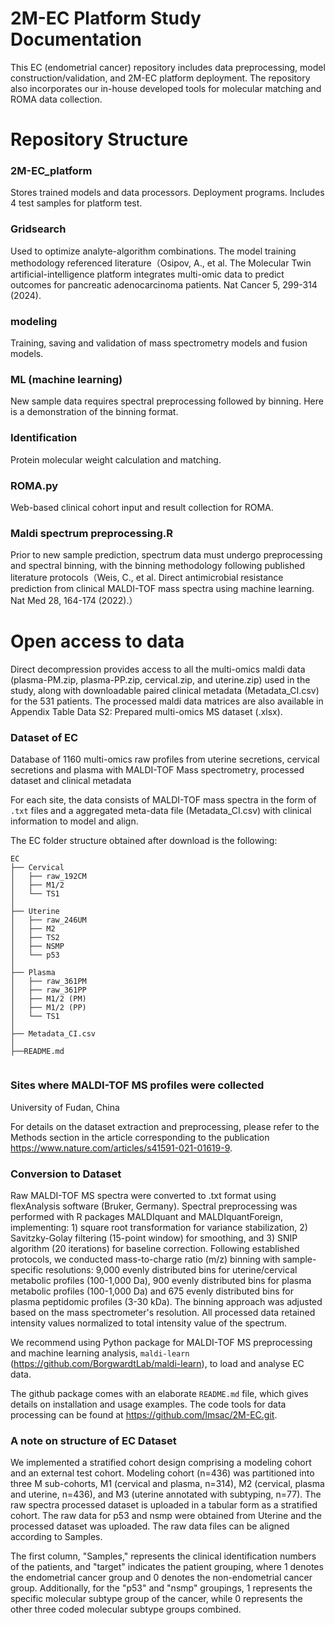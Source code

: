 # 2M-EC Platform Study Documentation

This EC (endometrial cancer) repository includes data preprocessing, model construction/validation, and 2M-EC platform deployment. The repository also incorporates our in-house developed tools for molecular matching and ROMA data collection.

# Repository Structure

### 2M-EC_platform
Stores trained models and data processors. Deployment programs. Includes 4 test samples for platform test.

### Gridsearch
Used to optimize analyte-algorithm combinations. The model training methodology referenced literature（Osipov, A., et al. The Molecular Twin artificial-intelligence platform integrates multi-omic data to predict outcomes for pancreatic adenocarcinoma patients. Nat Cancer 5, 299-314 (2024).

### modeling
Training, saving and validation of mass spectrometry models and fusion models. 

### ML (machine learning)
New sample data requires spectral preprocessing followed by binning. Here is a demonstration of the binning format.

### Identification
Protein molecular weight calculation and matching.

### ROMA.py
Web-based clinical cohort input and result collection for ROMA.

### Maldi spectrum preprocessing.R 
Prior to new sample prediction, spectrum data must undergo preprocessing and spectral binning, with the binning methodology following published literature protocols（Weis, C., et al. Direct antimicrobial resistance prediction from clinical MALDI-TOF mass spectra using machine learning. Nat Med 28, 164-174 (2022).）

# Open access to data
Direct decompression provides access to all the multi-omics maldi data (plasma-PM.zip, plasma-PP.zip, cervical.zip, and uterine.zip) used in the study, along with downloadable paired clinical metadata (Metadata_CI.csv) for the 531 patients. The processed maldi data matrices are also available in Appendix Table Data S2: Prepared multi-omics MS dataset (.xlsx).

### Dataset of EC

Database of 1160 multi-omics raw profiles from uterine secretions, cervical secretions and plasma with MALDI-TOF Mass spectrometry, processed dataset and clinical metadata

For each site, the data consists of MALDI-TOF mass spectra in the form of `.txt` files and a aggregated meta-data file (Metadata_CI.csv) with clinical information to model and align.


The EC folder structure obtained after download is the following:
```
EC
├── Cervical 
│   ├── raw_192CM
│   ├── M1/2
│   └── TS1
│
├── Uterine
│   ├── raw_246UM
│   ├── M2
│   ├── TS2
│   ├── NSMP
│   └── p53
│
├── Plasma
│   ├── raw_361PM
│   ├── raw_361PP
│   ├── M1/2 (PM)
│   ├── M1/2 (PP)
│   └── TS1
│
├── Metadata_CI.csv
│
├──README.md


```

### Sites where MALDI-TOF MS profiles were collected

  University of Fudan, China

For details on the dataset extraction and preprocessing, please refer to the Methods section in the article corresponding to the publication https://www.nature.com/articles/s41591-021-01619-9. 

### Conversion to Dataset

Raw MALDI-TOF MS spectra were converted to .txt format using flexAnalysis software (Bruker, Germany). Spectral preprocessing was performed with R packages MALDIquant and MALDIquantForeign, implementing: 1) square root transformation for variance stabilization, 2) Savitzky-Golay filtering (15-point window) for smoothing, and 3) SNIP algorithm (20 iterations) for baseline correction.
Following established protocols, we conducted mass-to-charge ratio (m/z) binning with sample-specific resolutions: 9,000 evenly distributed bins for uterine/cervical metabolic profiles (100-1,000 Da), 900 evenly distributed bins for plasma metabolic profiles (100-1,000 Da) and 675 evenly distributed bins for plasma peptidomic profiles (3-30 kDa). The binning approach was adjusted based on the mass spectrometer's resolution. All processed data retained intensity values normalized to total intensity value of the spectrum.

We recommend using Python package for MALDI-TOF MS preprocessing and machine learning analysis, `maldi-learn` (https://github.com/BorgwardtLab/maldi-learn), to load and analyse EC data.

The github package comes with an elaborate `README.md` file, which gives details on installation and usage examples.
The code tools for data processing can be found at https://github.com/lmsac/2M-EC.git.


### A note on structure of EC Dataset

We implemented a stratified cohort design comprising a modeling cohort and an external test cohort. Modeling cohort (n=436) was partitioned into three M sub-cohorts, M1 (cervical and plasma, n=314), M2 (cervical, plasma and uterine, n=436), and M3 (uterine annotated with subtyping, n=77). The raw spectra processed dataset is uploaded in a tabular form as a stratified cohort. The raw data for p53 and nsmp were obtained from Uterine and the processed dataset was uploaded. The raw data files can be aligned according to Samples.

The first column, "Samples," represents the clinical identification numbers of the patients, and "target" indicates the patient grouping, where 1 denotes the endometrial cancer group and 0 denotes the non-endometrial cancer group. Additionally, for the "p53" and "nsmp" groupings, 1 represents the specific molecular subtype group of the cancer, while 0 represents the other three coded molecular subtype groups combined.


